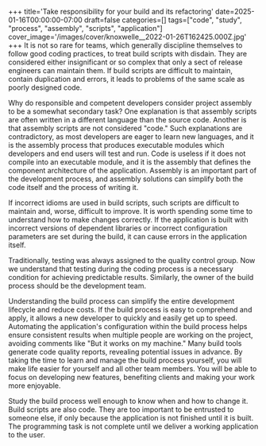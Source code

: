 +++
title='Take responsibility for your build and its refactoring'
date=2025-01-16T00:00:00-07:00
draft=false
categories=[]
tags=["code", "study", "process", "assembly", "scripts", "application"]
cover_image='/images/cover/knoxwelle__2022-01-26T162425.000Z.jpg'
+++
It is not so rare for teams, which generally discipline themselves to follow good coding practices, to treat build scripts with disdain. They are considered either insignificant or so complex that only a sect of release engineers can maintain them. If build scripts are difficult to maintain, contain duplication and errors, it leads to problems of the same scale as poorly designed code.

Why do responsible and competent developers consider project assembly to be a somewhat secondary task? One explanation is that assembly scripts are often written in a different language than the source code. Another is that assembly scripts are not considered "code." Such explanations are contradictory, as most developers are eager to learn new languages, and it is the assembly process that produces executable modules which developers and end users will test and run. Code is useless if it does not compile into an executable module, and it is the assembly that defines the component architecture of the application. Assembly is an important part of the development process, and assembly solutions can simplify both the code itself and the process of writing it.

If incorrect idioms are used in build scripts, such scripts are difficult to maintain and, worse, difficult to improve. It is worth spending some time to understand how to make changes correctly. If the application is built with incorrect versions of dependent libraries or incorrect configuration parameters are set during the build, it can cause errors in the application itself.

Traditionally, testing was always assigned to the quality control group. Now we understand that testing during the coding process is a necessary condition for achieving predictable results. Similarly, the owner of the build process should be the development team.

Understanding the build process can simplify the entire development lifecycle and reduce costs. If the build process is easy to comprehend and apply, it allows a new developer to quickly and easily get up to speed. Automating the application's configuration within the build process helps ensure consistent results when multiple people are working on the project, avoiding comments like "But it works on my machine." Many build tools generate code quality reports, revealing potential issues in advance. By taking the time to learn and manage the build process yourself, you will make life easier for yourself and all other team members. You will be able to focus on developing new features, benefiting clients and making your work more enjoyable.

Study the build process well enough to know when and how to change it. Build scripts are also code. They are too important to be entrusted to someone else, if only because the application is not finished until it is built. The programming task is not complete until we deliver a working application to the user.